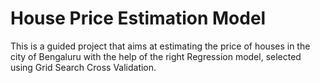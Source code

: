 # House Price Estimation Model
This is a guided project that aims at estimating the price of houses in the city of Bengaluru with the help of the right Regression model, selected using Grid Search Cross Validation.
